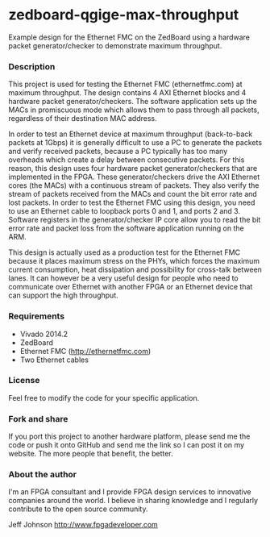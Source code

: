 zedboard-qgige-max-throughput
=============================

Example design for the Ethernet FMC on the ZedBoard using a hardware
packet generator/checker to demonstrate maximum throughput.

### Description

This project is used for testing the Ethernet FMC (ethernetfmc.com) at
maximum throughput. The design contains 4 AXI Ethernet blocks and 4
hardware packet generator/checkers. The software application sets up
the MACs in promiscuous mode which allows them to pass through all
packets, regardless of their destination MAC address.

In order to test an Ethernet device at maximum throughput (back-to-back
packets at 1Gbps) it is generally difficult to use a PC to generate the
packets and verify received packets, because a PC typically has too many
overheads which create a delay between consecutive packets. For this
reason, this design uses four hardware packet generator/checkers that
are implemented in the FPGA. These generator/checkers drive the AXI
Ethernet cores (the MACs) with a continuous stream of packets. They also
verify the stream of packets received from the MACs and count the bit
error rate and lost packets. In order to test the Ethernet FMC using
this design, you need to use an Ethernet cable to loopback ports 0 and
1, and ports 2 and 3. Software registers in the generator/checker IP
core allow you to read the bit error rate and packet loss from the
software application running on the ARM.

This design is actually used as a production test for the Ethernet FMC
because it places maximum stress on the PHYs, which forces the maximum
current consumption, heat dissipation and possibility for cross-talk
between lanes. It can however be a very useful design for people who
need to communicate over Ethernet with another FPGA or an Ethernet
device that can support the high throughput.

### Requirements

* Vivado 2014.2
* ZedBoard
* Ethernet FMC (http://ethernetfmc.com)
* Two Ethernet cables

### License

Feel free to modify the code for your specific application.

### Fork and share

If you port this project to another hardware platform, please send me the
code or push it onto GitHub and send me the link so I can post it on my
website. The more people that benefit, the better.

### About the author

I'm an FPGA consultant and I provide FPGA design services to innovative
companies around the world. I believe in sharing knowledge and
I regularly contribute to the open source community.

Jeff Johnson
http://www.fpgadeveloper.com